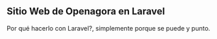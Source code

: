 ## Sitio Web de Openagora en Laravel

Por qué hacerlo con Laravel?, simplemente porque se puede y punto.